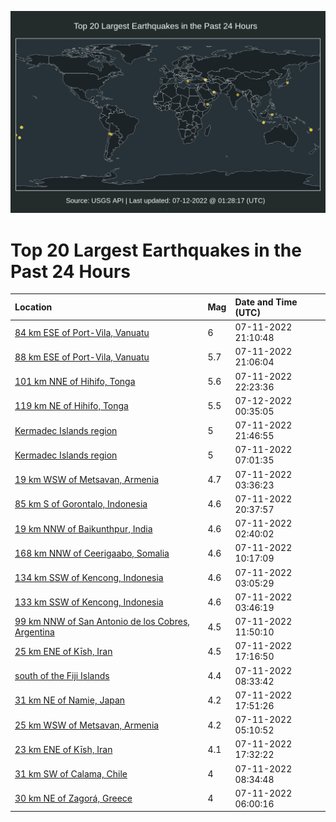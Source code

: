 ![Map](./map.png)

# Top 20 Largest Earthquakes in the Past 24 Hours

| Location | Mag | Date and Time (UTC) |
|:---|:---|:---|
| [84 km ESE of Port-Vila, Vanuatu](https://earthquake.usgs.gov/earthquakes/eventpage/us6000i1ms) | 6 | 07-11-2022 21:10:48 |
| [88 km ESE of Port-Vila, Vanuatu](https://earthquake.usgs.gov/earthquakes/eventpage/us6000i1ml) | 5.7 | 07-11-2022 21:06:04 |
| [101 km NNE of Hihifo, Tonga](https://earthquake.usgs.gov/earthquakes/eventpage/us6000i1nd) | 5.6 | 07-11-2022 22:23:36 |
| [119 km NE of Hihifo, Tonga](https://earthquake.usgs.gov/earthquakes/eventpage/us6000i1pn) | 5.5 | 07-12-2022 00:35:05 |
| [Kermadec Islands region](https://earthquake.usgs.gov/earthquakes/eventpage/us6000i1n0) | 5 | 07-11-2022 21:46:55 |
| [Kermadec Islands region](https://earthquake.usgs.gov/earthquakes/eventpage/us6000i1it) | 5 | 07-11-2022 07:01:35 |
| [19 km WSW of Metsavan, Armenia](https://earthquake.usgs.gov/earthquakes/eventpage/us6000i1i3) | 4.7 | 07-11-2022 03:36:23 |
| [85 km S of Gorontalo, Indonesia](https://earthquake.usgs.gov/earthquakes/eventpage/us6000i1mg) | 4.6 | 07-11-2022 20:37:57 |
| [19 km NNW of Baikunthpur, India](https://earthquake.usgs.gov/earthquakes/eventpage/us6000i1hw) | 4.6 | 07-11-2022 02:40:02 |
| [168 km NNW of Ceerigaabo, Somalia](https://earthquake.usgs.gov/earthquakes/eventpage/us6000i1je) | 4.6 | 07-11-2022 10:17:09 |
| [134 km SSW of Kencong, Indonesia](https://earthquake.usgs.gov/earthquakes/eventpage/us6000i1hz) | 4.6 | 07-11-2022 03:05:29 |
| [133 km SSW of Kencong, Indonesia](https://earthquake.usgs.gov/earthquakes/eventpage/us6000i1i6) | 4.6 | 07-11-2022 03:46:19 |
| [99 km NNW of San Antonio de los Cobres, Argentina](https://earthquake.usgs.gov/earthquakes/eventpage/us6000i1jl) | 4.5 | 07-11-2022 11:50:10 |
| [25 km ENE of Kīsh, Iran](https://earthquake.usgs.gov/earthquakes/eventpage/us6000i1l5) | 4.5 | 07-11-2022 17:16:50 |
| [south of the Fiji Islands](https://earthquake.usgs.gov/earthquakes/eventpage/us6000i1j3) | 4.4 | 07-11-2022 08:33:42 |
| [31 km NE of Namie, Japan](https://earthquake.usgs.gov/earthquakes/eventpage/us6000i1le) | 4.2 | 07-11-2022 17:51:26 |
| [25 km WSW of Metsavan, Armenia](https://earthquake.usgs.gov/earthquakes/eventpage/us6000i1ic) | 4.2 | 07-11-2022 05:10:52 |
| [23 km ENE of Kīsh, Iran](https://earthquake.usgs.gov/earthquakes/eventpage/us6000i1l7) | 4.1 | 07-11-2022 17:32:22 |
| [31 km SW of Calama, Chile](https://earthquake.usgs.gov/earthquakes/eventpage/us6000i1j2) | 4 | 07-11-2022 08:34:48 |
| [30 km NE of Zagorá, Greece](https://earthquake.usgs.gov/earthquakes/eventpage/us6000i1ii) | 4 | 07-11-2022 06:00:16 |
